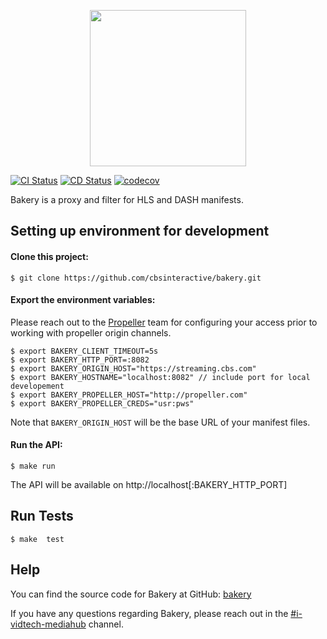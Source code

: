 <p align="center">
  <img width="250" src="http://flv.io/bakery-logo.svg">
</p>

[![CI Status](https://github.com/cbsinteractive/bakery/workflows/CI/badge.svg)](https://github.com/cbsinteractive/bakery/actions)
[![CD Status](https://github.com/cbsinteractive/bakery-deploy/workflows/CD/badge.svg)](https://github.com/cbsinteractive/bakery-deploy/actions)
[![codecov](https://codecov.io/gh/cbsinteractive/bakery/branch/master/graph/badge.svg)](https://codecov.io/gh/cbsinteractive/bakery)


Bakery is a proxy and filter for HLS and DASH manifests.

## Setting up environment for development

#### Clone this project:

    $ git clone https://github.com/cbsinteractive/bakery.git

#### Export the environment variables:

Please reach out to the [Propeller](https://cbsinteractive.github.io/propeller) team for configuring your access prior to working with propeller origin channels. 

    $ export BAKERY_CLIENT_TIMEOUT=5s 
    $ export BAKERY_HTTP_PORT=:8082
    $ export BAKERY_ORIGIN_HOST="https://streaming.cbs.com" 
    $ export BAKERY_HOSTNAME="localhost:8082" // include port for local developement
    $ export BAKERY_PROPELLER_HOST="http://propeller.com"
    $ export BAKERY_PROPELLER_CREDS="usr:pws"

Note that `BAKERY_ORIGIN_HOST` will be the base URL of your manifest files.

#### Run the API:

    $ make run

The API will be available on http://localhost[:BAKERY_HTTP_PORT]

## Run Tests

    $ make  test

## Help

You can find the source code for Bakery at GitHub:
[bakery][bakery]

[bakery]: https://github.com/cbsinteractive/bakery

If you have any questions regarding Bakery, please reach out in the [#i-vidtech-mediahub](slack://channel?team={cbs}&id={i-vidtech-mediahub}) channel.
